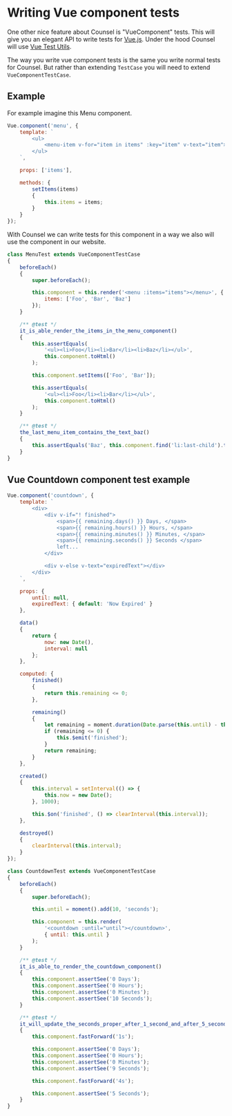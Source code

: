 # Writing Vue component tests

One other nice feature about Counsel is "VueComponent" tests. This will give you an elegant API to write tests for [Vue.js](https://vuejs.org/). Under the hood Counsel will use [Vue Test Utils](https://vue-test-utils.vuejs.org/).

The way you write vue component tests is the same you write normal tests for Counsel. But rather than extending `TestCase` you will need to extend `VueComponentTestCase`.

## Example

For example imagine this Menu component.

```js
Vue.component('menu', {
    template: `
        <ul>
            <menu-item v-for="item in items" :key="item" v-text="item"></menu-item>
        </ul>
    `,

    props: ['items'],

    methods: {
        setItems(items)
        {
            this.items = items;
        }
    }
});
```

With Counsel we can write tests for this component in a way we also will use the component in our website.

```js
class MenuTest extends VueComponentTestCase
{
    beforeEach()
    {
        super.beforeEach();

        this.component = this.render('<menu :items="items"></menu>', {
            items: ['Foo', 'Bar', 'Baz']
        });
    }

    /** @test */
    it_is_able_render_the_items_in_the_menu_component()
    {
        this.assertEquals(
        	'<ul><li>Foo</li><li>Bar</li><li>Baz</li></ul>',
        	this.component.toHtml()
        );

        this.component.setItems(['Foo', 'Bar']);

        this.assertEquals(
        	'<ul><li>Foo</li><li>Bar</li></ul>',
        	this.component.toHtml()
        );
    }

    /** @test */
    the_last_menu_item_contains_the_text_baz()
    {
        this.assertEquals('Baz', this.component.find('li:last-child').text());
    }
}
```

## Vue Countdown component test example

```js
Vue.component('countdown', {
    template: `
        <div>
            <div v-if="! finished">
                <span>{{ remaining.days() }} Days, </span>
                <span>{{ remaining.hours() }} Hours, </span>
                <span>{{ remaining.minutes() }} Minutes, </span>
                <span>{{ remaining.seconds() }} Seconds </span>
                left...
            </div>

            <div v-else v-text="expiredText"></div>
        </div>
    `,

    props: {
        until: null,
        expiredText: { default: 'Now Expired' }
    },

    data()
    {
        return {
            now: new Date(),
            interval: null
        };
    },

    computed: {
        finished()
        {
            return this.remaining <= 0;
        },

        remaining()
        {
            let remaining = moment.duration(Date.parse(this.until) - this.now);
            if (remaining <= 0) {
                this.$emit('finished');
            }
            return remaining;
        }
    },

    created()
    {
        this.interval = setInterval(() => {
            this.now = new Date();
        }, 1000);

        this.$on('finished', () => clearInterval(this.interval));
    },

    destroyed()
    {
        clearInterval(this.interval);
    }
});
```

```js
class CountdownTest extends VueComponentTestCase
{
    beforeEach()
    {
        super.beforeEach();

        this.until = moment().add(10, 'seconds');

        this.component = this.render(
        	'<countdown :until="until"></countdown>',
        	{ until: this.until }
        );
    }

    /** @test */
    it_is_able_to_render_the_countdown_component()
    {
        this.component.assertSee('0 Days');
        this.component.assertSee('0 Hours');
        this.component.assertSee('0 Minutes');
        this.component.assertSee('10 Seconds');
    }

    /** @test */
    it_will_update_the_seconds_proper_after_1_second_and_after_5_seconds()
    {
        this.component.fastForward('1s');

        this.component.assertSee('0 Days');
        this.component.assertSee('0 Hours');
        this.component.assertSee('0 Minutes');
        this.component.assertSee('9 Seconds');

        this.component.fastForward('4s');

        this.component.assertSee('5 Seconds');
    }
}
```